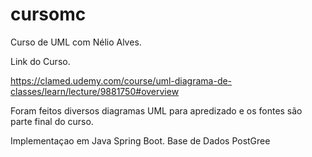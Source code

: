 # cursomc
Curso de UML com Nélio Alves.

Link do Curso. 

https://clamed.udemy.com/course/uml-diagrama-de-classes/learn/lecture/9881750#overview

Foram feitos diversos diagramas UML para apredizado e os fontes são parte final do curso. 

Implementaçao em Java Spring Boot.
Base de Dados PostGree
